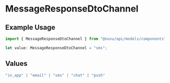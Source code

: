 # MessageResponseDtoChannel

## Example Usage

```typescript
import { MessageResponseDtoChannel } from "@novu/api/models/components";

let value: MessageResponseDtoChannel = "sms";
```

## Values

```typescript
"in_app" | "email" | "sms" | "chat" | "push"
```